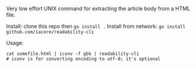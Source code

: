 Very low effort UNIX command for extracting the article body from a HTML file.

Install: clone this repo then `go install .`
Install from network: `go install github.com/iacore/readability-cli`

Usage:

```
cat somefile.html | iconv -f gbk | readability-cli
# iconv is for converting encoding to utf-8; it's optional
```
